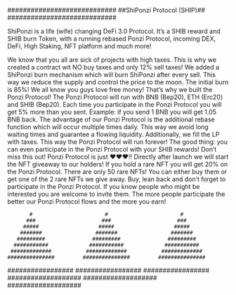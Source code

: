 ############################
##ShiPonzi Protocol (SHIP)##
############################

ShiPonzi is a life (wife) changing DeFi 3.0 Protocol. 
It’s a SHIB reward and SHIB burn Token, with a running rebased Ponzi Protocol, 
incoming DEX, DeFi, High Staking, NFT platform and much more!


We know that you all are sick of projects with high taxes.
This is why we created a contract wit NO buy taxes and only 12% sell taxes!
We  added a ShiPonzi burn mechanism which will burn ShiPonzi after every sell. 
This way we reduce the supply and control the price to the moon. The initial burn is 85%!
We all know you guys love free money! That’s why we built the Ponzi Protocol!
The Ponzi Protocol will run with BNB (Bep20), ETH (Erc20) and SHIB (Bep20). 
Each time you participate in the Ponzi Protocol you will get 5% more than you sent.
Example: if you send 1 BNB you will get 1.05 BNB back.
The advantage of our Ponzi Protocol is the additional rebase function which will occur multiple times daily. 
This way we avoid long waiting times and guarantee a flowing liquidity. Additionally, we fill the LP with taxes. 
This way the Ponzi Protocol will run forever! 
The good thing: you can even participate in the Ponzi Protocol with your SHIB rewards!
Don’t miss this out! 
Ponzi Protocol is just ♥♥♥!!
Directly after launch we will start the NFT giveaway to our holders! 
If you hold a rare NFT you will get 20% on the Ponzi Protocol. 
There are only 50 rare NFTs! 
You can either buy them or get one of the 2 rare NFTs we give away.
Buy, lean back and don’t forget to participate in the Ponzi Protocol. 
If you know people who might be interested you are welcome to invite them. 
The more people participate the better our Ponzi Protocol flows and the more you earn!




           #                       #                       #                      
          ###                     ###                     ###                    
         #####                   #####                   #####                  
        #######                 #######                 #######                
       #########               #########               #########              
      ###########             ###########             ###########            
     #############           #############           #############          
    ###############         ###############         ###############        
   #################       #################       #################      
  ###################     ###################     ###################    
             

 
